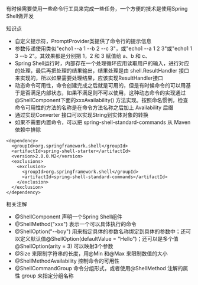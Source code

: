 有时候需要使用一些命令行工具来完成一些任务，一个方便的技术是使用Spring Shell做开发

知识点

- 自定义提示符，PromptProvider类提供了命令行的提示信息
- 参数传递使用类似"echo1 --a 1 --b 2 --c 3"，或"echo1 --a 1 2 3"或"echo1 1 3 --b 2"。其效果都是分别把 1，2 和 3 赋值给 a、b 和 c、
- Spring Shell运行时，内部存在一个处理循环应用读取用户的输入，进行对应的处理，最后再把处理的结果输出，结果处理是由 shell.ResultHandler 接口来实现的，所以如果需要处理结果，应该实现ResultHandler接口
- 动态命令可用性，命令创建完成之后就是可用的，但是有时候命令的可以用基于是否满足内部状态，如果不满足则不可以使用，这种动态命令的实现通过@ShellComponent下面的xxxAvailability() 方法实现。按照命名惯例，检查命令可用性的方法的名称是在命令方法名称之后加上 Availability 后缀
- 通过实现Converter 接口可以实现String到实体对象的转换
- 如果不需要内置命令，可以把 spring-shell-standard-commands 从 Maven 依赖中排除

```
<dependency>
  <groupId>org.springframework.shell</groupId>
  <artifactId>spring-shell-starter</artifactId>
  <version>2.0.0.M2</version>
  <exclusions>
    <exclusion>
      <groupId>org.springframework.shell</groupId>
      <artifactId>spring-shell-standard-commands</artifactId>
    </exclusion>
  </exclusion>
</dependency>
```

相关注解

- @ShellComponent 声明一个Spring Shell组件
- @ShellMethod("xxx") 表示一个可以具体执行的命令
- @ShellOption("--boy") 用来指定具体的参数名称绑定到具体的参数中；还可以定义默认值@ShellOption(defaultValue = "Hello")；还可以是多个值@ShellOption(arity = 3) 可以映射3个参数
- @Size 来限制字符串的长度，用@Min 和@Max 来限制数值的大小
- @ShellMethodAvailability 控制命令的可用性
- @ShellCommandGroup 命令分组形式，或者使用@ShellMethod 注解的属性 group 来指定分组名称



